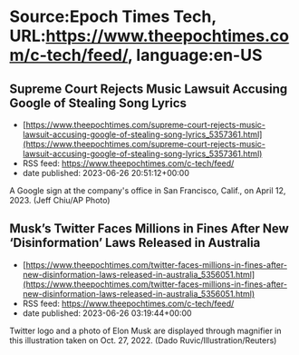 # Source:Epoch Times Tech, URL:https://www.theepochtimes.com/c-tech/feed/, language:en-US

## Supreme Court Rejects Music Lawsuit Accusing Google of Stealing Song Lyrics
 - [https://www.theepochtimes.com/supreme-court-rejects-music-lawsuit-accusing-google-of-stealing-song-lyrics_5357361.html](https://www.theepochtimes.com/supreme-court-rejects-music-lawsuit-accusing-google-of-stealing-song-lyrics_5357361.html)
 - RSS feed: https://www.theepochtimes.com/c-tech/feed/
 - date published: 2023-06-26 20:51:12+00:00

A Google sign at the company's office in San Francisco, Calif., on April 12, 2023. (Jeff Chiu/AP Photo)

## Musk’s Twitter Faces Millions in Fines After New ‘Disinformation’ Laws Released in Australia
 - [https://www.theepochtimes.com/twitter-faces-millions-in-fines-after-new-disinformation-laws-released-in-australia_5356051.html](https://www.theepochtimes.com/twitter-faces-millions-in-fines-after-new-disinformation-laws-released-in-australia_5356051.html)
 - RSS feed: https://www.theepochtimes.com/c-tech/feed/
 - date published: 2023-06-26 03:19:44+00:00

Twitter logo and a photo of Elon Musk are displayed through magnifier in this illustration taken on Oct. 27, 2022. (Dado Ruvic/Illustration/Reuters)

